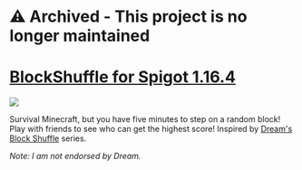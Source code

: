 # ⚠️ Archived - This project is no longer maintained

# [BlockShuffle for Spigot 1.16.4](https://www.spigotmc.org/resources/blockshuffle.86399/)

<img src="https://www.spigotmc.org/attachments/blockshuffle-jpg.574595/">

Survival Minecraft, but you have five minutes to step on a random block!
Play with friends to see who can get the highest score! Inspired by [Dream's Block Shuffle](https://www.youtube.com/watch?v=p34C7fNFgTA) series.

_Note: I am not endorsed by Dream._
